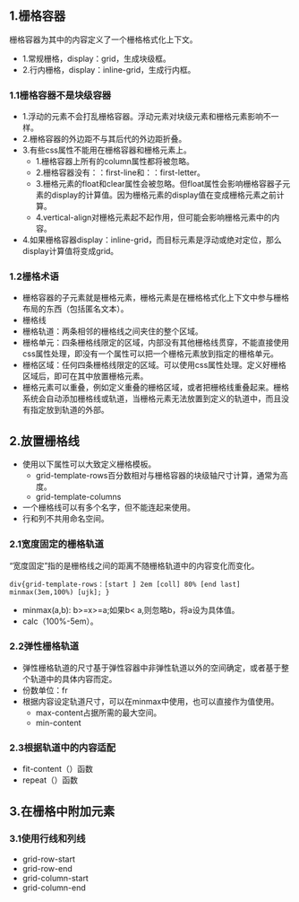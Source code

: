 ## 1.栅格容器
栅格容器为其中的内容定义了一个栅格格式化上下文。
+ 1.常规栅格，display：grid，生成块级框。
+ 2.行内栅格，display：inline-grid，生成行内框。
### 1.1栅格容器不是块级容器
+ 1.浮动的元素不会打乱栅格容器。浮动元素对块级元素和栅格元素影响不一样。
+ 2.栅格容器的外边距不与其后代的外边距折叠。
+ 3.有些css属性不能用在栅格容器和栅格元素上。
  + 1.栅格容器上所有的column属性都将被忽略。
  + 2.栅格容器没有：：first-line和：：first-letter。
  + 3.栅格元素的float和clear属性会被忽略。但float属性会影响栅格容器子元素的display的计算值。因为栅格元素的display值在变成栅格元素之前计算。
  + 4.vertical-align对栅格元素起不起作用，但可能会影响栅格元素中的内容。
+ 4.如果栅格容器display：inline-grid，而目标元素是浮动或绝对定位，那么display计算值将变成grid。
### 1.2栅格术语
+ 栅格容器的子元素就是栅格元素，栅格元素是在栅格格式化上下文中参与栅格布局的东西（包括匿名文本）。
+ 栅格线
+ 栅格轨道：两条相邻的栅格线之间夹住的整个区域。
+ 栅格单元：四条栅格线限定的区域，内部没有其他栅格线贯穿，不能直接使用css属性处理，即没有一个属性可以把一个栅格元素放到指定的栅格单元。
+ 栅格区域：任何四条栅格线限定的区域。可以使用css属性处理。定义好栅格区域后，即可在其中放置栅格元素。
+ 栅格元素可以重叠，例如定义重叠的栅格区域，或者把栅格线重叠起来。栅格系统会自动添加栅格线或轨道，当栅格元素无法放置到定义的轨道中，而且没有指定放到轨道的外部。
## 2.放置栅格线
+ 使用以下属性可以大致定义栅格模板。
  + grid-template-rows百分数相对与栅格容器的块级轴尺寸计算，通常为高度。
  + grid-template-columns
+ 一个栅格线可以有多个名字，但不能连起来使用。
+ 行和列不共用命名空间。
### 2.1宽度固定的栅格轨道
“宽度固定”指的是栅格线之间的距离不随栅格轨道中的内容变化而变化。
```
div{grid-template-rows：[start ] 2em [coll] 80% [end last] minmax(3em,100%) [ujk]; }
```
+ minmax(a,b): b>=x>=a;如果b< a,则忽略b，将a设为具体值。
+ calc（100%-5em）。
### 2.2弹性栅格轨道
+ 弹性栅格轨道的尺寸基于弹性容器中非弹性轨道以外的空间确定，或者基于整个轨道中的具体内容而定。
+ 份数单位：fr
+ 根据内容设定轨道尺寸，可以在minmax中使用，也可以直接作为值使用。
  + max-content占据所需的最大空间。
  + min-content
### 2.3根据轨道中的内容适配
+ fit-content（）函数
+ repeat（）函数
## 3.在栅格中附加元素
### 3.1使用行线和列线
+ grid-row-start
+ grid-row-end
+ grid-column-start
+ grid-column-end
